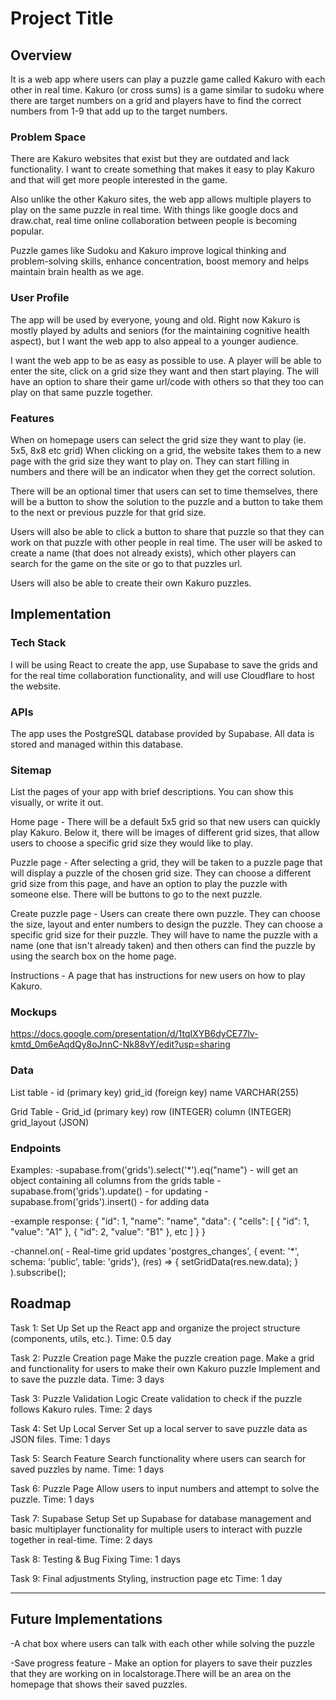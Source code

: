 # Project Title

## Overview

It is a web app where users can play a puzzle game called Kakuro with each other in real time. Kakuro (or cross sums) is a game similar to sudoku where there are target numbers on a grid and players have to find the correct numbers from 1-9 that add up to the target numbers.

### Problem Space

There are Kakuro websites that exist but they are outdated and lack functionality. I want to create something that makes it easy to play Kakuro and that will get more people interested in the game. 

Also unlike the other Kakuro sites, the web app allows multiple players to play on the same puzzle in real time. With things like google docs and draw.chat, real time online collaboration between people is becoming popular. 

Puzzle games like Sudoku and Kakuro improve logical thinking and problem-solving skills, enhance concentration, boost memory and helps maintain brain health as we age. 

### User Profile

The app will be used by everyone, young and old. Right now Kakuro is mostly played by adults and seniors (for the maintaining cognitive health aspect), but I want the web app to also appeal to a younger audience. 

I want the web app to be as easy as possible to use. A player will be able to enter the site, click on a grid size they want and then start playing. The will have an option to share their game url/code with others so that they too can play on that same puzzle together. 

### Features

When on homepage users can select the grid size they want to play (ie. 5x5, 8x8 etc grid) When clicking on a grid, the website takes them to a new page with the grid size they want to play on. They can start filling in numbers and there will be an indicator when they get the correct solution. 

There will be an optional timer that users can set to time themselves, there will be a button to show the solution to the puzzle and a button to take them to the next or previous puzzle for that grid size.

Users will also be able to click a button to share that puzzle so that they can work on that puzzle with other people in real time. The user will be asked to create a name (that does not already exists), which other players can search for the game on the site or go to that puzzles url.

Users will also be able to create their own Kakuro puzzles. 

## Implementation

### Tech Stack

I will be using React to create the app, use Supabase to save the grids and for the real time collaboration functionality, and will use Cloudflare to host the website.

### APIs

The app uses the PostgreSQL database provided by Supabase. All data is stored and managed within this database.

### Sitemap

List the pages of your app with brief descriptions. You can show this visually, or write it out.

Home page - There will be a default 5x5 grid so that new users can quickly play Kakuro. Below it, there will be images of different grid sizes, that allow users to choose a specific grid size they would like to play.

Puzzle page - After selecting a grid, they will be taken to a puzzle page that will display a puzzle of the chosen grid size. They can choose a different grid size from this page, and have an option to play the puzzle with someone else. There will be buttons to go to the next puzzle.

Create puzzle page - Users can create there own puzzle. They can choose the size, layout and enter numbers to design the puzzle. They can choose a specific grid size for their puzzle. They will have to name the puzzle with a name (one that isn't already taken) and then others can find the puzzle by using the search box on the home page.

Instructions - A page that has instructions for new users on how to play Kakuro. 

### Mockups

https://docs.google.com/presentation/d/1tqIXYB6dyCE77lv-kmtd_0m6eAqdQy8oJnnC-Nk88vY/edit?usp=sharing

### Data

List table - 
id (primary key)
grid_id (foreign key)
name VARCHAR(255)

Grid Table - 
Grid_id (primary key)
row (INTEGER)
column (INTEGER)
grid_layout (JSON)


### Endpoints

Examples:
-supabase.from('grids').select('*').eq("name")  - will get an object containing all columns from the grids table
-supabase.from('grids').update()     - for updating
-supabase.from('grids').insert()     - for adding data

-example response:
{
  "id": 1,
  "name": "name",
  "data": {
    "cells": [
      { "id": 1, "value": "A1" },
      { "id": 2, "value": "B1" },
      etc
    ]
  }
}

-channel.on(                     - Real-time grid updates
'postgres_changes',
{ event: '*', schema: 'public', table: 'grids'},
(res) => {
setGridData(res.new.data);
}
).subscribe();


## Roadmap

Task 1: Set Up 
Set up the React app and organize the project structure (components, utils, etc.).
Time: 0.5 day

Task 2: Puzzle Creation page
Make the puzzle creation page. Make a grid and functionality for users to make their own Kakuro puzzle Implement and to save the puzzle data.
Time: 3 days

Task 3:  Puzzle Validation Logic
Create validation to check if the puzzle follows Kakuro rules.
Time: 2 days

Task 4: Set Up Local Server
Set up a local server to save puzzle data as JSON files.
Time: 1 days

Task 5: Search Feature
Search functionality where users can search for saved puzzles by name.
Time: 1 days

Task 6: Puzzle Page
Allow users to input numbers and attempt to solve the puzzle.
Time: 1 days

Task 7: Supabase Setup 
Set up Supabase for database management and basic multiplayer functionality for multiple users to interact with puzzle together in real-time.
Time: 2 days

Task 8: Testing & Bug Fixing
Time: 1 days

Task 9: Final adjustments
Styling, instruction page etc
Time: 1 day

---

## Future Implementations

-A chat box where users can talk with each other while solving the puzzle

-Save progress feature - Make an option for players to save their puzzles that they are working on in localstorage.There will be an area on the homepage that shows their saved puzzles. 

